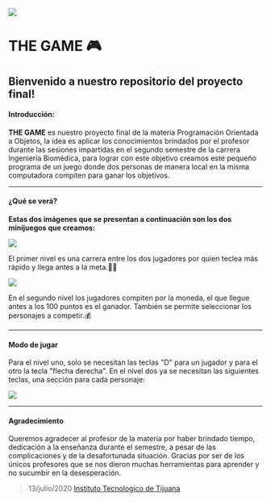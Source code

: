 ![](https://lh3.googleusercontent.com/ug1uPrHWotcT55I0qGm762-nx9mmgkenRaLld9587sWDbZ_cEZXbJnmCo85YfeBLbtWk-38=s90)

THE GAME 🎮
=============
Bienvenido a nuestro repositorio del proyecto final!
-------------
#### Introducción:
**THE GAME** es nuestro proyecto final de la materia Programación Orientada a Objetos, la idea es aplicar los conocimientos brindados por el profesor durante las sesiones impartidas en el segundo semestre de la carrera Ingeniería Biomédica, para lograr con este objetivo creamos este pequeño programa de un juego donde dos personas de manera local en la misma computadora compiten para ganar los objetivos.

                
----
#### ¿Qué se verá?

**Estas dos imágenes que se presentan a continuación son los dos minijuegos que creamos:**

![](https://pbs.twimg.com/media/Ecrs4BxUwAENp5Q?format=png&name=900x900)

El primer nivel es una carrera entre los dos jugadores por quien teclea más rápido y llega antes a la meta.🏁🥇


![](https://pbs.twimg.com/media/Ecv0o6LU8AAQAUW?format=png&name=900x900)

En el segundo nivel los jugadores compiten por la moneda, el que llegue antes a los 100 puntos es el ganador. También se permite seleccionar los personajes a competir.💰
                
----


#### Modo de jugar
Para el nivel uno, solo se necesitan las teclas "D" para un jugador y para el otro la tecla "flecha derecha". En el nivel dos ya se necesitan las siguientes teclas, una sección para cada personaje:

![](https://inventwithpython.com/es/18_files/image006.png)
                
----
#### Agradecimiento
Queremos agradecer al profesor de la materia por haber brindado tiempo, dedicación a la enseñanza durante el semestre, a pesar de las complicaciones y de la desafortunada situación. Gracias por ser de los únicos profesores que se nos dieron muchas herramientas para aprender y no sucumbir en la desesperación.

>13/julio/2020 
>[Instituto Tecnologico de Tijuana](https://www.tijuana.tecnm.mx/ "Instituto Tecnológico de Tijuana")


